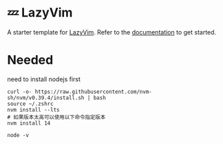 # 💤 LazyVim

A starter template for [LazyVim](https://github.com/LazyVim/LazyVim).
Refer to the [documentation](https://lazyvim.github.io/installation) to get started.

# Needed
need to install nodejs first
```
curl -o- https://raw.githubusercontent.com/nvm-sh/nvm/v0.39.4/install.sh | bash
source ~/.zshrc
nvm install --lts 
# 如果版本太高可以使用以下命令指定版本
nvm install 14

node -v
```

